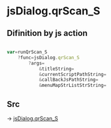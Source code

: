 # jsDialog.qrScan_S

## Difinition by js action

```js.js

var=runQrScan_S
	?func=jsDialog.qrScan_S
		?args=
			&titleString=
			&currentScriptPathString=
			&callBackJsPathString=
			&menuMapStrListStrString=
```

## Src

-> [jsDialog.qrScan_S](https://github.com/puutaro/CommandClick/blob/master/app/src/main/java/com/puutaro/commandclick/fragment_lib/terminal_fragment/js_interface/dialog/JsDialog.kt#L365)


